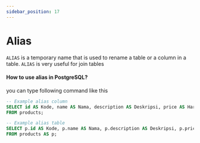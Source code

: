 ```yaml
---
sidebar_position: 17
---
```


# Alias

`ALIAS` is a temporary name that is used to rename a table or a column in a table. `ALIAS` is very useful for join
tables

#### How to use alias in PostgreSQL?

you can type following command like this

```sql
-- Example alias column
SELECT id AS Kode, name AS Nama, description AS Deskripsi, price AS Harga, category AS Kategori
FROM products;

-- Example alias table
SELECT p.id AS Kode, p.name AS Nama, p.description AS Deskripsi, p.price AS Harga, p.category AS Kategori
FROM products AS p;
```